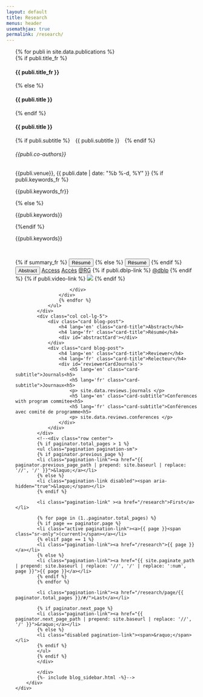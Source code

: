 ```yaml
---
layout: default
title: Research
menus: header
usemathjax: true
permalink: /research/
---
```


<script>
    function changeAbstract(text) {
    document.getElementById('abstractCard').setAttribute('style', 'white-space: pre-line;');
    document.getElementById('abstractCard').textContent = text;
    }
</script>
<div class="container-fluid">
    <div class="row" id="blog-posts-container">
        <div class="col col-lg-6">
            <ul>
                {% for publi in site.data.publications %}
                <div class="card blog-post" id="{{publi.id}}">
                    <!--<img class="card-img-top" src="{{site.url}}{{site.baseurl}}{{ publi.thumbnail }}">-->
                    <div class="card-body center">
                        <!-- <img src="{{site.url}}{{site.baseurl}}/assets/img/{{ site.author_logo }}" class="author-profile-img"> -->
                        {% if publi.title_fr %}
                        <h4 lang='fr' class="card-title">{{ publi.title_fr }}</h4>
                        {% else %}
                        <h4 lang='fr' class="card-title">{{ publi.title }}</h4>
                        {% endif %}
                        <h4 lang='en' class="card-title">{{ publi.title }}</h4>
                        {% if publi.subtitle %}
                        <h7 class="card-subtitle" style="padding: 10px">{{ publi.subtitle }}</h7>
                        {% endif %}
                        <h6> {{publi.co-authors}} </h6>
                        <h7 class="card-subtitle mb-2 text-muted">{{publi.venue}}, {{ publi.date | date: "%b %-d, %Y" }}</h7>
                        {% if publi.keywords_fr %}
                        <p lang='fr'> {{publi.keywords_fr}} </p>
                        {% else %}
                        <p lang='fr'> {{publi.keywords}} </p>                        
                        {%endif %}
                        <p lang='en'> {{publi.keywords}} </p>
                        <br>
                            <p class="profile-links">
                                {% if summary_fr %}
                                <button lang='fr' class="btn btn-dark btn-lg" onclick="changeAbstract('{{publi.summary_fr}}')" href="#abstractCard">Résumé</button>
                                {% else %}
                                <button lang='fr' class="btn btn-dark btn-lg" onclick="changeAbstract('{{publi.summary}}')" href="#abstractCard">Résumé</button>
                                {% endif %}
                                <button lang='en' class="btn btn-dark btn-lg" onclick="changeAbstract('{{publi.summary}}')" href="#abstractCard">Abstract</button>
                                <a lang='en' href="{{ publi.doi }}" rel="noopener noreferrer" target=_blank data-disqus-identifier="{{ publi.url }}" class="btn btn-dark btn-lg">Access</a>
                                <a lang='fr' href="{{ publi.doi }}" rel="noopener noreferrer" target=_blank data-disqus-identifier="{{ publi.url }}" class="btn btn-dark btn-lg">Accès</a>
                                <a href="{{ publi.rg-link }}" rel="noopener noreferrer" target=_blank data-disqus-identifier="{{ publi.url }}" class="btn btn-dark btn-lg">@RG</a>
                                {% if publi.dblp-link %}
                                <a href="{{ publi.dblp-link }}" rel="noopener noreferrer" target=_blank data-disqus-identifier="{{ publi.url }}" class="btn btn-dark btn-lg">@dblp</a>
                                {% endif %}
                                {% if publi.video-link %}
                                <a href="{{ publi.video-link }}" rel="noopener noreferrer" target="_blank" class="btn btn-dark btn-lg"><img src="{{site.url}}{{site.baseurl}}/assets/img/video_logo.png"/></a>
                                {% endif %}
                            </p>
                            
                        </div>
                    </div>
                    {% endfor %}
                </ul>
            </div>
            <div class="col col-lg-5">
                <div class="card blog-post">
                    <h4 lang='en' class="card-title">Abstract</h4>
                    <h4 lang='fr' class="card-title">Résumé</h4>
                    <div id='abstractCard'></div>
                </div>
                <div class="card blog-post">
                    <h4 lang='en' class="card-title">Reviewer</h4>
                    <h4 lang='fr' class="card-title">Relecteur</h4>
                    <div id='reviewerCardJournals'>
                        <h5 lang='en' class="card-subtitle">Journals<h5>
                        <h5 lang='fr' class="card-subtitle">Journaux<h5>
                        <p> site.data.reviews.journals </p>
                        <h5 lang='en' class="card-subtitle">Conferences with program commitee<h5>
                        <h5 lang='fr' class="card-subtitle">Conférences avec comité de programme<h5>
                        <p> site.data.reviews.conferences </p>
                    </div>
                </div>
            </div>
            <!--<div class="row center">
            {% if paginator.total_pages > 1 %}
            <ul class="pagination pagination-sm">
            {% if paginator.previous_page %}
            <li class="pagination-link"><a href="{{ paginator.previous_page_path | prepend: site.baseurl | replace: '//', '/' }}">&laquo;</a></li>
            {% else %}
            <li class="pagination-link disabled"><span aria-hidden="true">&laquo;</span></li>
            {% endif %}
            
            <li class="pagination-link" ><a href="/research">First</a></li>
            
            {% for page in (1..paginator.total_pages) %}
            {% if page == paginator.page %}
            <li class="active pagination-link"><a>{{ page }}<span class="sr-only">(current)</span></a></li>
            {% elsif page == 1 %}
            <li class="pagination-link"><a href="/research">{{ page }}</a></li>
            {% else %}
            <li class="pagination-link"><a href="{{ site.paginate_path | prepend: site.baseurl | replace: '//', '/' | replace: ':num', page }}">{{ page }}</a></li>
            {% endif %}
            {% endfor %}
            
            <li class="pagination-link"><a href="/research/page/{{ paginator.total_pages }}/#/">Last</a></li>
            
            {% if paginator.next_page %}
            <li class="pagination-link"><a href="{{ paginator.next_page_path | prepend: site.baseurl | replace: '//', '/' }}">&raquo;</a></li>
            {% else %}
            <li class="disabled pagination-link"><span>&raquo;</span></li>
            {% endif %}
            </ul>
            {% endif %}
            </div>
            
            </div>
            {%- include blog_sidebar.html -%}-->
        </div>
    </div>
    
    
    
